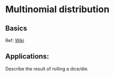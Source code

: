 # Multinomial distribution

## Basics

Ref: [Wiki](https://en.wikipedia.org/wiki/Multinomial_distribution)

## Applications:

Describe the result of rolling a dice/die.